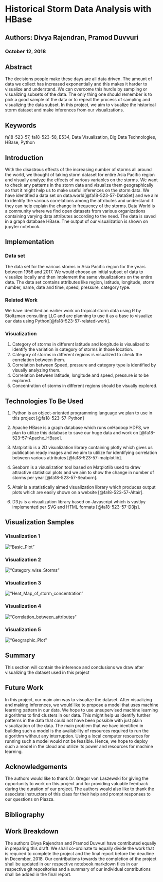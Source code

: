 # Historical Storm Data Analysis with HBase

## Authors: Divya Rajendran, Pramod Duvvuri

### October 12, 2018

## Abstract

The decisions people make these days are all data driven. The amount of data we collect has increased exponentially and this makes it harder to visualize and understand. We can overcome this hurdle by sampling or visualizing subsets of the data. The only thing one should remember is to pick a good sample of the data or to repeat the process of sampling and visualizing the data subset. In this project, we aim to visualize the historical storm dataset and make inferences from our visualizations.

## Keywords

fa18-523-57, fa18-523-58, E534, Data Visualization, Big Data Technologies, HBase, Python

## Introduction

With the disastrous effects of the increasing number of storms all around the world, we thought of taking storm dataset for entire Asia Pacific region and visually analyze the effects of various variables on the storms. We want to check any patterns in the storm data and visualize them geographically so that it might help us to make useful inferences on the storm data. We have identified a data set on data.world[@fa18-523-57-DataSet] and we aim to identify the various correlations among the attributes and understand if they can help explain the change in frequency of the storms. Data World is a community where we find open datasets from various organizations containing varying data attributes according to the need. The data is saved in a graph database HBase. The output of our visualization is shown on jupyter notebook.


## Implementation

### Data set

The data set for the various storms in Asia Pacific region for the years between 1956 and 2017. We would choose an initial subset of data to visualize locally and then implement the same visualizations on the entire data. The data set contains attributes like region, latitude, longitude, storm number, name, date and time, speed, pressure, category type.

### Related Work

We have identified an earlier work on tropical storm data using R by Stoltzman consulting LLC and are planning to use it as a base to visualize our data using Python[@fa18-523-57-related-work].

### Visualization

1. Category of storms in different latitude and longitude is visualized to identify the variation in category of storms in those location.
2. Category of storms in different regions is visualized to check the correlation between them.
3. Correlation between Speed, pressure and category type is identified by visually analyzing them.
4. Correlation between latitude, longitude and speed, pressure is to be explored.
5. Concentration of storms in different regions should be visually explored.

## Technologies To Be Used

1. Python is an object-oriented programming language we plan to use in this project [@fa18-523-57-Python]

2. Apache HBase is a graph database which runs onHadoop HDFS, we plan to utilize this database to save our huge data and work on [@fa18-523-57-Apache_HBase].

3. Matplotlib is a 2D visualization library containing plotly which gives us publication ready images and we aim to utilize for identifying correlation between various attributes [@fa18-523-57-matplotlib].

4. Seaborn is a visualization tool based on Matplotlib used to draw attractive statistical plots and we aim to show the change in number of storms per year [@fa18-523-57-Seaborn].

5. Altair is a statistically aimed visualization library which produces output plots which are easily shown on a website [@fa18-523-57-Altair].

6. D3.js is a visualization library based on Javascript which is vastlyy implemented per SVG and HTML formats [@fa18-523-57-D3js].

## Visualization Samples

### Visualization 1

<img src="https://github.com/cloudmesh-community/fa18-523-57/blob/master/project-report/images/Basic_Plot.png?raw=true" alt=“Basic_Plot”>

### Visualization 2

<img src="https://github.com/cloudmesh-community/fa18-523-57/blob/master/project-report/images/Storms_per_category_plot.png?raw=true" alt=“Category_wise_Storms”>

### Visualization 3

<img src="https://github.com/cloudmesh-community/fa18-523-57/blob/master/project-report/images/Heat_map_plot.png?raw=true" alt=“Heat_Map_of_storm_concentration”>

### Visualization 4

<img src="https://github.com/cloudmesh-community/fa18-523-57/blob/master/project-report/images/relationship_plot.png?raw=true" alt=“Correlation_between_attributes”>

### Visualization 5

<img src="https://github.com/cloudmesh-community/fa18-523-57/blob/master/project-report/images/Geographic_Plot.png?raw=true" alt=“Geographic_Plot”>

## Summary

This section will contain the inference and conclusions we draw after visualizing the dataset used in this project

## Future Work

In this project, our main aim was to visualize the dataset. After visualizing and making inferences, we would like to propose a model that uses machine learning pattern in our data. We hope to use unsupervised machine learning algorithms to find clusters in our data. This might help us identify further patterns in the data that could not have been possible with just plain visualization of the data. The main problem that we have identified in building such a model is the availability of resources required to run the algorithm without any interruption. Using a local computer resources for running such a model would not be feasible. Hence, we hope to deploy such a model in the cloud and utilize its power and resources for machine learning.

## Acknowledgements

The authors would like to thank Dr. Gregor von Laszewski for giving the opportunity to work on this project and for providing valuable feedback during the duration of our project. The authors would also like to thank the associate instructors of this class for their help and prompt responses to our questions on Piazza.

## Bibliography

## Work Breakdown

The authors Divya Rajendran and Pramod Duvvuri have contributed equally in preparing this draft. We shall co-ordinate to equally divide the work that is required to complete the project and the final report before the deadline in December, 2018. Our contributions towards the completion of the project shall be updated in our respective notebook markdown files in our respective git repositories and a summary of our individual contributions shall be added in the final report.
